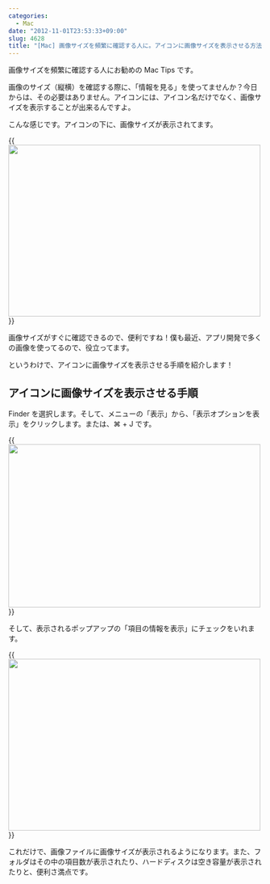 ```yaml
---
categories:
  - Mac
date: "2012-11-01T23:53:33+09:00"
slug: 4628
title: "[Mac] 画像サイズを頻繁に確認する人に。アイコンに画像サイズを表示させる方法"
---
```


画像サイズを頻繁に確認する人にお勧めの Mac Tips です。

画像のサイズ（縦横）を確認する際に、「情報を見る」を使ってませんか？今日からは、その必要はありません。アイコンには、アイコン名だけでなく、画像サイズを表示することが出来るんですよ。

こんな感じです。アイコンの下に、画像サイズが表示されてます。

{{<img alt="" src="/images/2012/11/4628_1.png" width="500" height="340">}}

画像サイズがすぐに確認できるので、便利ですね！僕も最近、アプリ開発で多くの画像を使ってるので、役立ってます。

というわけで、アイコンに画像サイズを表示させる手順を紹介します！

## アイコンに画像サイズを表示させる手順

Finder を選択します。そして、メニューの「表示」から、「表示オプションを表示」をクリックします。または、⌘ + J です。

{{<img alt="" src="/images/2012/11/4628_2.png" width="500" height="323">}}

そして、表示されるポップアップの「項目の情報を表示」にチェックをいれます。

{{<img alt="" src="/images/2012/11/4628_3.png" width="500" height="340">}}

これだけで、画像ファイルに画像サイズが表示されるようになります。また、フォルダはその中の項目数が表示されたり、ハードディスクは空き容量が表示されたりと、便利さ満点です。
